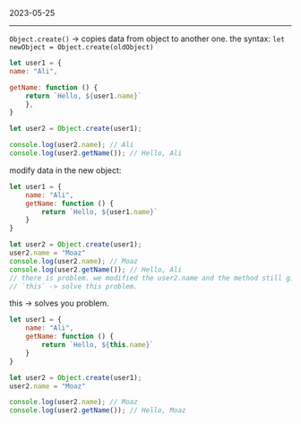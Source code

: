 2023-05-25

---------

`Object.create()` -> copies data from object to another one.
the syntax:
`let newObject = Object.create(oldObject)`

```js
let user1 = {
name: "Ali",

getName: function () {
	return `Hello, ${user1.name}`
	},
}

let user2 = Object.create(user1);

console.log(user2.name); // Ali
console.log(user2.getName()); // Hello, Ali
```

modify data in the new object:
```js
let user1 = {
	name: "Ali",
	getName: function () {
		return `Hello, ${user1.name}`
	}
}

let user2 = Object.create(user1);
user2.name = "Moaz"
console.log(user2.name); // Moaz
console.log(user2.getName()); // Hello, Ali
// there is problem. we modified the user2.name and the method still give use the old name.
// `this` -> solve this problem.
```

this -> solves you problem.
```js
let user1 = {
	name: "Ali",
	getName: function () {
		return `Hello, ${this.name}`
	}
}

let user2 = Object.create(user1);
user2.name = "Moaz"

console.log(user2.name); // Moaz
console.log(user2.getName()); // Hello, Moaz
```

